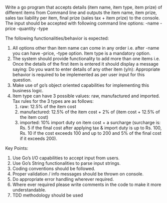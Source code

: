 Write a go program that accepts details (item name, item type, item prize) of different items from
Command line and outputs the item name, item prize, sales tax liability per item, final prize (sales tax + item prize) to the console. The input should be accepted with following command line options:
-name <first item name>
-price <price of first item>
-quantity <quantity of first item>
-type <type of first item>

The following functionalities/behavior is expected:
1. All options other than item name can come in any order i.e. after -name you can have -price, -type option. Item type is a mandatory option. 
2. The system should provide functionality to add more than one items i.e. Once the details of the first item is entered it should display a message saying:
    Do you want to enter details of any other item (y/n):
  	Appropriate behavior is required to be implemented as per user input for this question.
3. Make use of go’s object oriented capabilities for implementing this business logic.
4. Item type can have 3 possible values: raw, manufactured and imported.
Tax rules for the 3 types are as follows:
    1. raw: 12.5% of the item cost
    2. manufactured: 12.5% of the item cost + 2% of (item cost + 12.5% of the item cost)
    3. imported: 10% import duty on item cost + a surcharge (surcharge is: Rs. 5 if the final cost after applying tax & import duty is up to Rs. 100, Rs. 10 if the cost exceeds 100 and up to 200 and 5% of the final cost if it exceeds 200).

Key Points:
 
1. Use Go’s I/O capabilities to accept input from users.
2. Use Go’s String functionalities to parse input strings.
3. Coding conventions should be followed.
4. Proper validation / info messages should be thrown on console.
5. Do appropriate error handling wherever required.
6. Where ever required please write comments in the code to make it more understandable.
7. TDD methodology should be used

